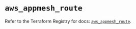# `aws_appmesh_route`

Refer to the Terraform Registry for docs: [`aws_appmesh_route`](https://registry.terraform.io/providers/hashicorp/aws/6.2.0/docs/resources/appmesh_route).

